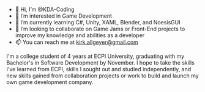 - 👋 Hi, I’m @KDA-Coding
- 👀 I’m interested in Game Development
- 🌱 I’m currently learning C#, Unity, XAML, Blender, and NoesisGUI
- 💞️ I’m looking to collaborate on Game Jams or Front-End projects to improve my knowledge and abilities as a developer
- 📫 You can reach me at kirk.allgeyer@gmail.com

I'm a college student of 4 years at ECPI University, graduating with my Bachelor's in Software Development by November. I hope to take the skills I've learned from ECPI, 
skills I sought out and studied independently, and new skills gained from collaboration projects or work to build and launch my own game development company.
